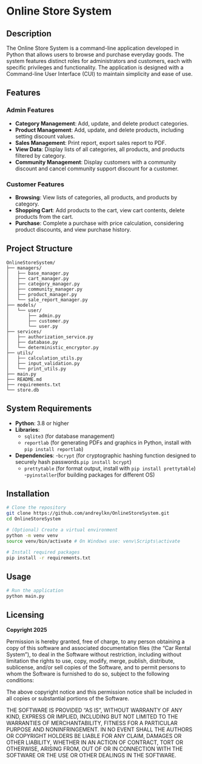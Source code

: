 # Online Store System

## Description
The Online Store System is a command-line application developed in Python that allows users to browse and purchase everyday goods. The system features distinct roles for administrators and customers, each with specific privileges and functionality. The application is designed with a Command-line User Interface (CUI) to maintain simplicity and ease of use.

## Features
### Admin Features
- **Category Management**: Add, update, and delete product categories.
- **Product Management**: Add, update, and delete products, including setting discount values.
- **Sales Management**: Print report, export sales report to PDF.
- **View Data**: Display lists of all categories, all products, and products filtered by category.
- **Community Management**: Display customers with a community discount and cancel community support discount for a customer.

### Customer Features
- **Browsing**: View lists of categories, all products, and products by category.
- **Shopping Cart**: Add products to the cart, view cart contents, delete products from the cart.
- **Purchase**: Complete a purchase with price calculation, considering product discounts, and view purchase history.

## Project Structure
```online-store-system/
OnlineStoreSystem/
├── managers/
│   ├── base_manager.py
│   ├── cart_manager.py
│   ├── category_manager.py
│   ├── community_manager.py
│   ├── product_manager.py
│   └── sale_report_manager.py
├── models/
│   └── user/
│       ├── admin.py
│       ├── customer.py
│       └── user.py
├── services/
│   ├── authorization_service.py
│   ├── database.py
│   └── deterministic_encryptor.py
├── utils/
│   ├── calculation_utils.py
│   ├── input_validation.py
│   └── print_utils.py
├── main.py
├── README.md
├── requirements.txt
└── store.db
```

## System Requirements
- **Python**: 3.8 or higher
- **Libraries**:
  - ```sqlite3``` (for database management)
  - ```reportlab``` (for generating PDFs and graphics in Python, install with ```pip install reportlab```)
- **Dependencies**:
  -```bcrypt``` (for cryptographic hashing function designed to securely hash passwords.```pip install bcrypt```)
  - ```prettytable``` (for format output, install with ```pip install prettytable```)
  -```pyinstaller```(for building packages for different OS)


## Installation
```bash
# Clone the repository
git clone https://github.com/andreylkn/OnlineStoreSystem.git
cd OnlineStoreSystem

# (Optional) Create a virtual environment
python -m venv venv
source venv/bin/activate # On Windows use: venv\Scripts\activate

# Install required packages
pip install -r requirements.txt
```

## Usage
```bash
# Run the application
python main.py
```

## Licensing
**Copyright 2025**

Permission is hereby granted, free of charge, to any person obtaining a copy of this software and associated documentation files (the “Car Rental System”), to deal in the Software without restriction, including without limitation the rights to use, copy, modify, merge, publish, distribute, sublicense, and/or sell copies of the Software, and to permit persons to whom the Software is furnished to do so, subject to the following conditions:

The above copyright notice and this permission notice shall be included in all copies or substantial portions of the Software.

THE SOFTWARE IS PROVIDED “AS IS”, WITHOUT WARRANTY OF ANY KIND, EXPRESS OR IMPLIED, INCLUDING BUT NOT LIMITED TO THE WARRANTIES OF MERCHANTABILITY, FITNESS FOR A PARTICULAR PURPOSE AND NONINFRINGEMENT. IN NO EVENT SHALL THE AUTHORS OR COPYRIGHT HOLDERS BE LIABLE FOR ANY CLAIM, DAMAGES OR OTHER LIABILITY, WHETHER IN AN ACTION OF CONTRACT, TORT OR OTHERWISE, ARISING FROM, OUT OF OR IN CONNECTION WITH THE SOFTWARE OR THE USE OR OTHER DEALINGS IN THE SOFTWARE.